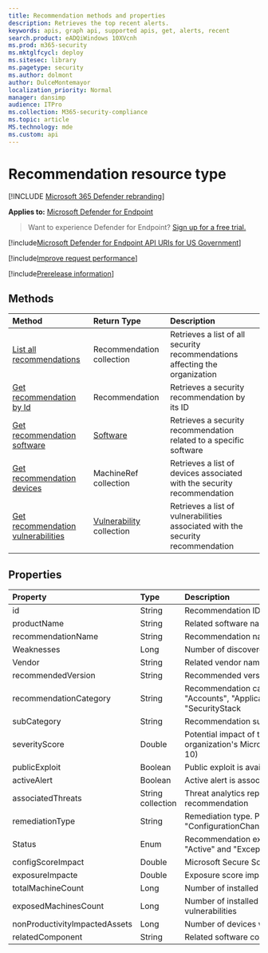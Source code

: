 ```yaml
---
title: Recommendation methods and properties
description: Retrieves the top recent alerts.
keywords: apis, graph api, supported apis, get, alerts, recent
search.product: eADQiWindows 10XVcnh
ms.prod: m365-security
ms.mktglfcycl: deploy
ms.sitesec: library
ms.pagetype: security
ms.author: dolmont
author: DulceMontemayor
localization_priority: Normal
manager: dansimp
audience: ITPro
ms.collection: M365-security-compliance
ms.topic: article
MS.technology: mde
ms.custom: api
---
```


# Recommendation resource type

[!INCLUDE [Microsoft 365 Defender rebranding](../../includes/microsoft-defender.md)]


**Applies to:** [Microsoft Defender for Endpoint](https://go.microsoft.com/fwlink/?linkid=2154037)

> Want to experience Defender for Endpoint? [Sign up for a free trial.](https://www.microsoft.com/microsoft-365/windows/microsoft-defender-atp?ocid=docs-wdatp-exposedapis-abovefoldlink) 

[!include[Microsoft Defender for Endpoint API URIs for US Government](../../includes/microsoft-defender-api-usgov.md)]

[!include[Improve request performance](../../includes/improve-request-performance.md)]


[!include[Prerelease information](../../includes/prerelease.md)]

## Methods
Method |Return Type |Description
:---|:---|:---
[List all recommendations](get-all-recommendations.md) | Recommendation collection | Retrieves a list of all security recommendations affecting the organization
[Get recommendation by Id](get-recommendation-by-id.md) | Recommendation | Retrieves a security recommendation by its ID
[Get recommendation software](get-recommendation-software.md)| [Software](software.md) | Retrieves a security recommendation related to a specific software
[Get recommendation devices](get-recommendation-machines.md)|MachineRef collection | Retrieves a list of devices associated with the security recommendation
[Get recommendation vulnerabilities](get-recommendation-vulnerabilities.md) | [Vulnerability](vulnerability.md) collection | Retrieves a list of vulnerabilities associated with the security recommendation


## Properties
Property |   Type   |   Description
:---|:---|:---
id | String | Recommendation ID
productName | String | Related software name  
recommendationName | String | Recommendation name
Weaknesses | Long | Number of discovered vulnerabilities
Vendor | String | Related vendor name
recommendedVersion | String | Recommended version
recommendationCategory | String | Recommendation category. Possible values are: "Accounts", "Application", "Network", "OS", "SecurityStack
subCategory | String | Recommendation sub-category
severityScore | Double | Potential impact of the configuration to the organization's Microsoft Secure Score for Devices (1-10)
publicExploit | Boolean | Public exploit is available 
activeAlert | Boolean | Active alert is associated with this recommendation
associatedThreats | String collection | Threat analytics report is associated with this recommendation
remediationType | String | Remediation type. Possible values are: "ConfigurationChange","Update","Upgrade","Uninstall"
Status | Enum | Recommendation exception status. Possible values are: "Active" and "Exception"
configScoreImpact | Double | Microsoft Secure Score for Devices impact
exposureImpacte | Double | Exposure score impact
totalMachineCount | Long | Number of installed devices
exposedMachinesCount | Long | Number of installed devices that are exposed to vulnerabilities
nonProductivityImpactedAssets | Long | Number of devices which are not affected  
relatedComponent | String |  Related software component
